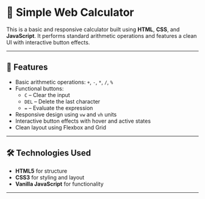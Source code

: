 # 🧮 Simple Web Calculator

This is a basic and responsive calculator built using **HTML**, **CSS**, and **JavaScript**. It performs standard arithmetic operations and features a clean UI with interactive button effects.

---

## 🚀 Features

- Basic arithmetic operations: `+`, `-`, `*`, `/`, `%`
- Functional buttons:
  - `C` – Clear the input
  - `DEL` – Delete the last character
  - `=` – Evaluate the expression
- Responsive design using `vw` and `vh` units
- Interactive button effects with hover and active states
- Clean layout using Flexbox and Grid

---

## 🛠 Technologies Used

- **HTML5** for structure  
- **CSS3** for styling and layout  
- **Vanilla JavaScript** for functionality  

---
